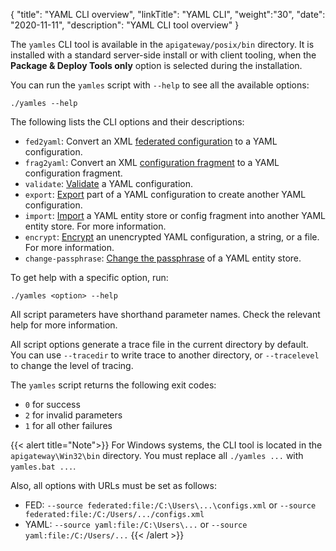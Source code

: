 {
"title": "YAML CLI overview",
"linkTitle": "YAML CLI",
"weight":"30",
"date": "2020-11-11",
"description": "YAML CLI tool overview"
}

The `yamles` CLI tool is available in the `apigateway/posix/bin` directory. It is installed with a standard server-side install or with client tooling, when the **Package & Deploy Tools only** option is selected during the installation.

You can run the `yamles` script with `--help` to see all the available options:

```
./yamles --help
```

The following lists the CLI options and their descriptions:

* `fed2yaml`: Convert an XML [federated configuration](/docs/apim_yamles/apim_yamles_cli/yamles_cli_convert/#convert-your-xml-configuration-to-a-yaml-configuration) to a YAML configuration.
* `frag2yaml`: Convert an XML [configuration fragment](/docs/apim_yamles/apim_yamles_cli/yamles_cli_convert/#convert-your-xml-configuration-fragment-to-a-yaml-configuration-fragment) to a YAML configuration fragment.
* `validate`: [Validate](/docs/apim_yamles/apim_yamles_cli/yamles_cli_validate/#validate-configuration-changes-in-the-yaml-configuration) a YAML configuration.
* `export`: [Export](/docs/apim_yamles/apim_yamles_cli/yamles_cli_importexport/#export-from-a-yaml-configuration) part of a YAML configuration to create another YAML configuration.
* `import`: [Import](/docs/apim_yamles/apim_yamles_cli/yamles_cli_importexport/#import-a-yaml-configuration-into-another-yaml-configuration)  a YAML entity store or config fragment into another YAML entity store. For more information.
* `encrypt`: [Encrypt](/docs/apim_yamles/apim_yamles_cli/yamles_cli_encryption/#encrypt-an-unencrypted-yaml-configuration)  an unencrypted YAML configuration, a string, or a file. For more information.
* `change-passphrase`: [Change the passphrase](/docs/apim_yamles/apim_yamles_cli/yamles_cli_encryption/#change-the-encryption-passphrase-of-a-yaml-configuration) of a YAML entity store.

To get help with a specific option, run:

```
./yamles <option> --help
```

All script parameters have shorthand parameter names. Check the relevant help for more information.

All script options generate a trace file in the current directory by default. You can use `--tracedir` to write trace to another directory, or `--tracelevel` to change the level of tracing.

The `yamles` script returns the following exit codes:

* `0` for success
* `2` for invalid parameters
* `1` for all other failures

{{< alert title="Note">}}
For Windows systems, the CLI tool is located in the `apigateway\Win32\bin` directory. You must replace all `./yamles ...` with `yamles.bat ...`.

Also, all options with URLs must be set as follows:

* FED: `--source federated:file:/C:\Users\...\configs.xml` or `--source federated:file:/C:/Users/.../configs.xml`
* YAML: `--source yaml:file:/C:\Users\...` or `--source yaml:file:/C:/Users/...`
{{< /alert >}}
